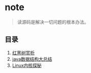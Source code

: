 # note
> 读源码是解决一切问题的根本办法。

## 目录
1. [红黑树赏析](https://github.com/gdggfb/note/blob/master/resource/RedBlackTree.md)
2. [java数据结构大总结]()
3. [Linux内核探秘]()

